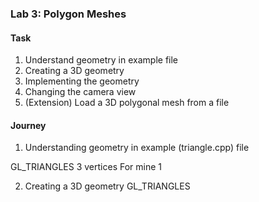 ### Lab 3: Polygon Meshes

#### Task

1. Understand geometry in example file
2. Creating a 3D geometry
3. Implementing the geometry
4. Changing the camera view
5. (Extension) Load a 3D polygonal mesh from a file

#### Journey

1. Understanding geometry in example (triangle.cpp) file

GL_TRIANGLES
3 vertices
For mine 1

2. Creating a 3D geometry
GL_TRIANGLES


